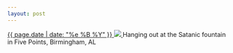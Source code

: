 ```yaml
---
layout: post
---
```


<p>
  <a href="/414">
    <time>{{ page.date | date: "%e %B %Y" }}</time>
    <img src="https://s3.amazonaws.com/life.aaronjgreenberg.com/414.jpg">
  </a>
  Hanging out at the Satanic fountain in Five Points, Birmingham, AL
</p>
